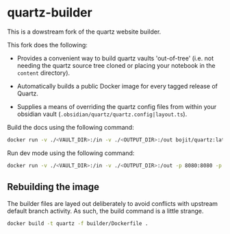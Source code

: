 # quartz-builder

This is a dowstream fork of the quartz website builder.

This fork does the following:

- Provides a convenient way to build quartz vaults 'out-of-tree' (i.e. not needing the quartz source tree cloned or placing your notebook in the `content` directory).

- Automatically builds a public Docker image for every tagged release of Quartz.

- Supplies a means of overriding the quartz config files from within your obsidian vault (`.obsidian/quartz/quartz.config|layout.ts`).

Build the docs using the following command:

```bash
docker run -v ./<VAULT_DIR>:/in -v ./<OUTPUT_DIR>:/out bojit/quartz:latest build
```

Run dev mode using the following command:

```bash
docker run -v ./<VAULT_DIR>:/in -v ./<OUTPUT_DIR>:/out -p 8080:8080 -p 3001:3001 -it bojit/quartz:latest build --serve
```

## Rebuilding the image

The builder files are layed out deliberately to avoid conflicts with upstream default branch activity. As such, the build command is a little strange.

```bash
docker build -t quartz -f builder/Dockerfile .
```
